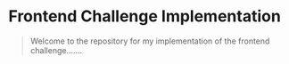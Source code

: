 # Frontend Challenge Implementation

> Welcome to the repository for my implementation of the frontend challenge.......
